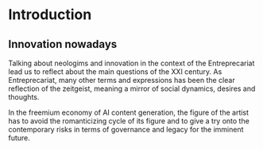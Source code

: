 # Introduction

## **Innovation nowadays**

Talking about neologims and innovation in the context of the Entreprecariat lead us to reflect about the main questions of the XXI century. As Entreprecariat, many other terms and expressions has been the clear reflection of the zeitgeist, meaning a mirror of social dynamics, desires and thoughts.&#x20;

In the freemium economy of AI content generation, the figure of the artist has to avoid the romanticizing cycle of its figure and to give a try onto the contemporary risks in terms of governance and legacy for the imminent future.





